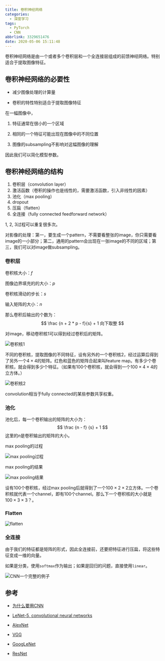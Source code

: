 ```yaml
---
title: 卷积神经网络
categories:
  - 深度学习
tags:
  - PyTorch
  - CNN
abbrlink: 3329651476
date: 2020-05-06 15:11:48
---
```


卷积神经网络是由一个或者多个卷积层和一个全连接层组成的前馈神经网络。特别适合于提取图像特征。

<!-- more -->

## 卷积神经网络的必要性

- 减少图像处理的计算量

- 卷积的特性特别适合于提取图像特征

在一幅图像中，

1. 特征通常在很小的一个区域

2. 相同的一个特征可能出现在图像中的不同位置

3. 图像的subsampling不影响对这幅图像的理解

因此我们可以简化模型参数。

## 卷积神经网络的结构

1. 卷积层（convolution layer）
2. 激活函数（卷积的操作也是线性的，需要激活函数，引入非线性的因素）
3. 池化（max pooling）
4. dropout
5. 压扁（flatten）
6. 全连接（fully connected feedforward network）

1, 2, 3过程可以重复很多次。

对影像的处理：第一，要生成一个pattern，不需要看整张的image，你只需要看image的一小部分；第二，通用的pattern会出现在一张image的不同的区域；第三，我们可以对image做subsampling。

### 卷积层

卷积核大小：$f$

图像边界填充的的大小：$p$

卷积核滑动的步长：$s$

输入矩阵的大小：$n$

那么卷积后输出的个数为：
$$
\frac {n + 2 * p - f}{s} + 1 向下取整
$$

对image，移动卷积核1可以得到经过卷积后的矩阵。

![卷积核1](/images/20200508/chapter21-11.png)

不同的卷积核，提取图像的不同特征，设有另外的一个卷积核2，经过运算后得到了另外一个$4 \times 4$的矩阵。红色和蓝色的矩阵合起来叫feature map。有多少个卷积核，就会得到多少个特征。（如果有100个卷积核，就会得到一个$100 \times 4 \times 4$的立方体。）

![卷积核2](/images/20200508/chapter21-12.png)

convolution相当于fully connected的某些参数共享权重。

### 池化

池化后，每一个卷积输出的矩阵的大小为：
$$
\frac {n - f} {s} + 1
$$
这里的$n$是卷积输出的矩阵的大小。

max pooling的过程

![max pooling过程](/images/20200508/chapter21-18.png)

max pooling的结果

![max pooling结果](/images/20200508/chapter21-19.png)

设有100个卷积核，经过max pooling后就得到了一个$100 \times 2 \times2$立方体。一个卷积核就代表一个channel，即有100个channel。那么下一个卷积核的大小就是$100 \times 3 \times 3$？。

### Flatten

![flatten](/images/20200508/chapter21-22.png)

### 全连接

由于我们的特征都是矩阵的形式，因此全连接前，还要把特征进行压扁，将这些特征变成一维的向量。

如果是分类，使用`softmax`作为输出；如果是回归的问题，直接使用`linear`。

![CNN一个完整的例子](/images/20200508/chapter21-25.png)

## 参考

- [为什么要用CNN](https://cs.nyu.edu/~fergus/papers/zeilerECCV2014.pdf)

- [LeNet-5, convolutional neural networks](http://yann.lecun.com/exdb/lenet/index.html)
- [AlexNet](https://papers.nips.cc/paper/4824-imagenet-classification-with-deep-convolutional-neural-networks.pdf)
- [VGG](https://arxiv.org/pdf/1409.1556.pdf)
- [GoogLeNet ](https://arxiv.org/abs/1512.00567)
- [ResNet](https://arxiv.org/abs/1512.03385)